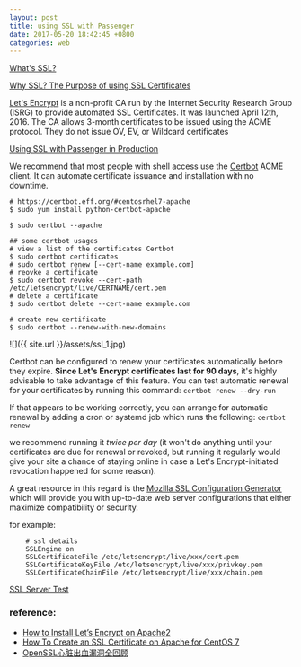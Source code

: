 ```yaml
---
layout: post
title: using SSL with Passenger
date: 2017-05-20 18:42:45 +0800
categories: web
---
```


[What's SSL?](http://info.ssl.com/article.aspx?id=10241)

[Why SSL? The Purpose of using SSL Certificates](https://www.sslshopper.com/why-ssl-the-purpose-of-using-ssl-certificates.html)

[Let's Encrypt](https://letsencrypt.org/) is a non-profit CA run by the Internet Security Research Group (ISRG) to provide automated SSL Certificates. It was launched April 12th, 2016. The CA allows 3-month certificates to be issued using the ACME protocol. They do not issue OV, EV, or Wildcard certificates

[Using SSL with Passenger in Production](https://www.phusionpassenger.com/library/deploy/apache/prod_ssl.html)

We recommend that most people with shell access use the [Certbot](https://certbot.eff.org/) ACME client. It can automate certificate issuance and installation with no downtime. 

``` shell
# https://certbot.eff.org/#centosrhel7-apache
$ sudo yum install python-certbot-apache

$ sudo certbot --apache

## some certbot usages
# view a list of the certificates Certbot
$ sudo certbot certificates
# sudo certbot renew [--cert-name example.com]
# reovke a certificate
$ sudo certbot revoke --cert-path /etc/letsencrypt/live/CERTNAME/cert.pem
# delete a certificate
$ sudo certbot delete --cert-name example.com

# create new certificate
$ sudo certbot --renew-with-new-domains
```
![]({{ site.url }}/assets/ssl_1.jpg)

Certbot can be configured to renew your certificates automatically before they expire. **Since Let's Encrypt certificates last for 90 days**, it's highly advisable to take advantage of this feature. You can test automatic renewal for your certificates by running this command: `certbot renew --dry-run`

If that appears to be working correctly, you can arrange for automatic renewal by adding a cron or systemd job which runs the following: `certbot renew`

we recommend running it *twice per day* (it won't do anything until your certificates are due for renewal or revoked, but running it regularly would give your site a chance of staying online in case a Let's Encrypt-initiated revocation happened for some reason).


A great resource in this regard is the [Mozilla SSL Configuration Generator]() which will provide you with up-to-date web server configurations that either maximize compatibility or security.

for example:
```
    # ssl details
    SSLEngine on
    SSLCertificateFile /etc/letsencrypt/live/xxx/cert.pem
    SSLCertificateKeyFile /etc/letsencrypt/live/xxx/privkey.pem
    SSLCertificateChainFile /etc/letsencrypt/live/xxx/chain.pem
```
[SSL Server Test](https://www.ssllabs.com/ssltest/analyze.html)

### reference:
- [How to Install Let’s Encrypt on Apache2](https://www.upcloud.com/support/install-lets-encrypt-apache/)
- [How To Create an SSL Certificate on Apache for CentOS 7](https://www.digitalocean.com/community/tutorials/how-to-create-an-ssl-certificate-on-apache-for-centos-7)
- [OpenSSL心脏出血漏洞全回顾](http://www.freebuf.com/articles/network/32171.html)
